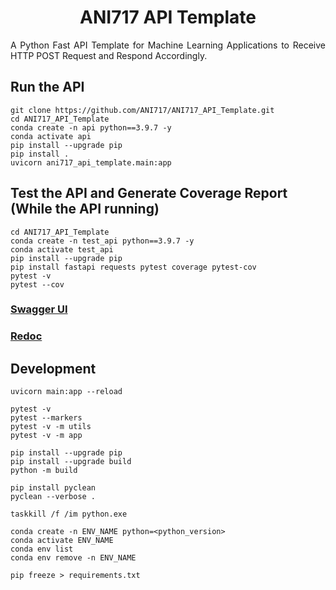 <p align="center">
  <h1 align="center">ANI717 API Template</h1>
</p>

<p align="justify">
A Python Fast API Template for Machine Learning Applications to Receive HTTP POST Request and Respond Accordingly.
</p>

## Run the API
```
git clone https://github.com/ANI717/ANI717_API_Template.git
cd ANI717_API_Template
conda create -n api python==3.9.7 -y
conda activate api
pip install --upgrade pip
pip install .
uvicorn ani717_api_template.main:app
```
## Test the API and Generate Coverage Report (While the API running)
```
cd ANI717_API_Template
conda create -n test_api python==3.9.7 -y
conda activate test_api
pip install --upgrade pip
pip install fastapi requests pytest coverage pytest-cov
pytest -v
pytest --cov
```
### [Swagger UI](http://127.0.0.1:8000/docs)
### [Redoc](http://127.0.0.1:8000/redoc)
## Development
```
uvicorn main:app --reload
```
```
pytest -v
pytest --markers
pytest -v -m utils
pytest -v -m app
```
```
pip install --upgrade pip
pip install --upgrade build
python -m build
```
```
pip install pyclean
pyclean --verbose .
```
```
taskkill /f /im python.exe
```
```
conda create -n ENV_NAME python=<python_version>
conda activate ENV_NAME
conda env list
conda env remove -n ENV_NAME
```
```
pip freeze > requirements.txt
```
